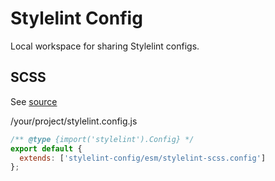 # Stylelint Config

Local workspace for sharing Stylelint configs.

## SCSS

See [source](stylelint-scss.config.ts)

/your/project/stylelint.config.js

```js
/** @type {import('stylelint').Config} */
export default {
  extends: ['stylelint-config/esm/stylelint-scss.config']
};
```